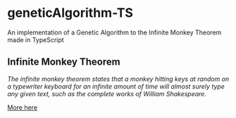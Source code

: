 # geneticAlgorithm-TS

An implementation of a Genetic Algorithm to the Infinite Monkey Theorem made in TypeScript

## Infinite Monkey Theorem

_The infinite monkey theorem states that a monkey hitting keys at random on a typewriter keyboard for an infinite amount of time will almost surely type any given text, such as the complete works of William Shakespeare._

[More here](https://en.wikipedia.org/wiki/Infinite_monkey_theorem)
